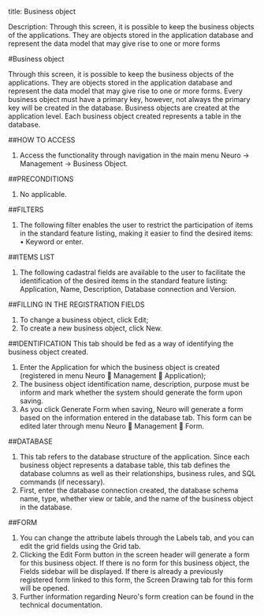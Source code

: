 title: Business object  

Description: Through this screen, it is possible to keep the business objects of the applications. They are objects stored in the application database and represent the data model that may give rise to one or more forms

#Business object  

Through this screen, it is possible to keep the business objects of the applications. They are objects stored in the application database and represent the data model that may give rise to one or more forms.
Every business object must have a primary key, however, not always the primary key will be created in the database. Business objects are created at the application level.
Each business object created represents a table in the database.

##HOW TO ACCESS
1.	Access the functionality through navigation in the main menu Neuro → Management → Business Object.  

##PRECONDITIONS
1.	No applicable.  

##FILTERS
1.	The following filter enables the user to restrict the participation of items in the standard feature listing, making it easier to find the desired items:  
•	Keyword or enter.   

##ITEMS LIST
1.	The following cadastral fields are available to the user to facilitate the identification of the desired items in the standard feature listing: Application, Name, Description, Database connection and Version.  

##FILLING IN THE REGISTRATION FIELDS
1.	To change a business object, click Edit;  
2.	To create a new business object, click New.  

##IDENTIFICATION
This tab should be fed as a way of identifying the business object created.  
1.	Enter the Application for which the business object is created (registered in menu Neuro   Management   Application);  
2.	 The business object identification name, description, purpose must be inform and mark whether the system should generate the form upon saving.  
3.	As you click Generate Form when saving, Neuro will generate a form based on the information entered in the database tab. This form can be edited later through menu Neuro  Management  Form.  


##DATABASE
1.	This tab refers to the database structure of the application. Since each business object represents a database table, this tab defines the database columns as well as their relationships, business rules, and SQL commands (if necessary).  
2.	First, enter the database connection created, the database schema name, type, whether view or table, and the name of the business object in the database.  

##FORM
1.	You can change the attribute labels through the Labels tab, and you can edit the grid fields using the Grid tab.  
2.	Clicking the Edit Form button in the screen header will generate a form for this business object. If there is no form for this business object, the Fields sidebar will be displayed. If there is already a previously registered form linked to this form, the Screen Drawing tab for this form will be opened.  
3.	Further information regarding Neuro's form creation can be found in the technical documentation.  




